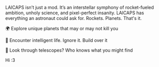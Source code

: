 LAICAPS isn’t just a mod. It’s an interstellar symphony of rocket-fueled ambition, unholy science, and pixel-perfect insanity. LAICAPS has everything an astronaut could ask for. Rockets. Planets. That's it.



🌍 Explore unique planets that may or may not kill you

👾 Encounter intelligent life. Ignore it. Build over it

🔭 Look through telescopes? Who knows what you might find

Hi :3
